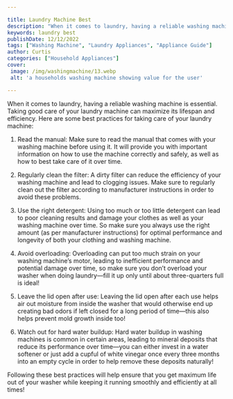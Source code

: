 ```yaml
---

title: Laundry Machine Best
description: "When it comes to laundry, having a reliable washing machine is essential. Taking good care of your laundry machine can maximize it...learn more about it now"
keywords: laundry best
publishDate: 12/12/2022
tags: ["Washing Machine", "Laundry Appliances", "Appliance Guide"]
author: Curtis
categories: ["Household Appliances"]
cover: 
 image: /img/washingmachine/13.webp
 alt: 'a households washing machine showing value for the user'

---
```


When it comes to laundry, having a reliable washing machine is essential. Taking good care of your laundry machine can maximize its lifespan and efficiency. Here are some best practices for taking care of your laundry machine:

1. Read the manual: Make sure to read the manual that comes with your washing machine before using it. It will provide you with important information on how to use the machine correctly and safely, as well as how to best take care of it over time.

2. Regularly clean the filter: A dirty filter can reduce the efficiency of your washing machine and lead to clogging issues. Make sure to regularly clean out the filter according to manufacturer instructions in order to avoid these problems.

3. Use the right detergent: Using too much or too little detergent can lead to poor cleaning results and damage your clothes as well as your washing machine over time. So make sure you always use the right amount (as per manufacturer instructions) for optimal performance and longevity of both your clothing and washing machine. 
 
4. Avoid overloading: Overloading can put too much strain on your washing machine’s motor, leading to inefficient performance and potential damage over time, so make sure you don’t overload your washer when doing laundry—fill it up only until about three-quarters full is ideal! 
 
5. Leave the lid open after use: Leaving the lid open after each use helps air out moisture from inside the washer that would otherwise end up creating bad odors if left closed for a long period of time—this also helps prevent mold growth inside too! 
 
6. Watch out for hard water buildup: Hard water buildup in washing machines is common in certain areas, leading to mineral deposits that reduce its performance over time—you can either invest in a water softener or just add a cupful of white vinegar once every three months into an empty cycle in order to help remove these deposits naturally! 

Following these best practices will help ensure that you get maximum life out of your washer while keeping it running smoothly and efficiently at all times!
